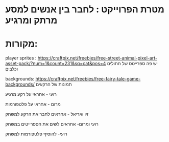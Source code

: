 # מטרת הפרוייקט : לחבר בין אנשים למסע מרתק ומרגיע 




# מקורות:
player sprites :
https://craftpix.net/freebies/free-street-animal-pixel-art-asset-pack/?num=1&count=231&sq=cat&pos=4
יש פה ספרייטס של חתולים וכלבים 

backgrounds:
https://craftpix.net/freebies/free-fairy-tale-game-backgrounds/
תמונות של הרקעים

רועי - 
אחראי על רקע מרגיע 

מרום - 
אחראי על פלטפורמות 


זיו ואריאל -
אחראים לחבר את הרקע למשחק 


רועי ומרום-
אחראים לשים את הספרייטים במשחק 

רועי- להוסיף פלטפורמות למשחק